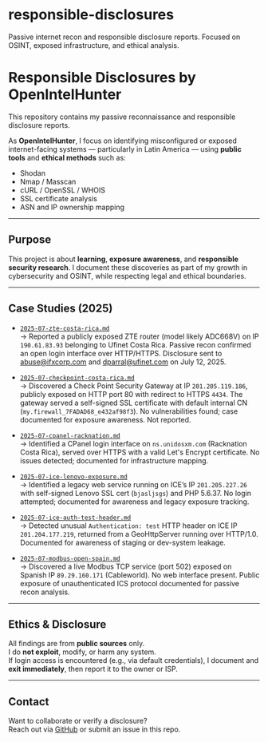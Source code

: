 # responsible-disclosures
Passive internet recon and responsible disclosure reports. Focused on OSINT, exposed infrastructure, and ethical analysis.

# Responsible Disclosures by OpenIntelHunter

This repository contains my passive reconnaissance and responsible disclosure reports.

As **OpenIntelHunter**, I focus on identifying misconfigured or exposed internet-facing systems — particularly in Latin America — using **public tools** and **ethical methods** such as:

- Shodan
- Nmap / Masscan
- cURL / OpenSSL / WHOIS
- SSL certificate analysis
- ASN and IP ownership mapping

---

## Purpose

This project is about **learning**, **exposure awareness**, and **responsible security research**. I document these discoveries as part of my growth in cybersecurity and OSINT, while respecting legal and ethical boundaries.

---

## Case Studies (2025)

- [`2025-07-zte-costa-rica.md`](2025-07-zte-costa-rica.md)  
  → Reported a publicly exposed ZTE router (model likely ADC668V) on IP `190.61.83.93` belonging to Ufinet Costa Rica. Passive recon confirmed an open login interface over HTTP/HTTPS. Disclosure sent to abuse@ifxcorp.com and dparral@ufinet.com on July 12, 2025.

- [`2025-07-checkpoint-costa-rica.md`](2025-07-checkpoint-costa-rica.md)  
  → Discovered a Check Point Security Gateway at IP `201.205.119.186`, publicly exposed on HTTP port 80 with redirect to HTTPS `4434`. The gateway served a self-signed SSL certificate with default internal CN (`my.firewall_7FADAD68_e432af98f3`). No vulnerabilities found; case documented for exposure awareness. Not reported.

- [`2025-07-cpanel-racknation.md`](2025-07-cpanel-racknation.md)  
  → Identified a CPanel login interface on `ns.unidosxm.com` (Racknation Costa Rica), served over HTTPS with a valid Let's Encrypt certificate. No issues detected; documented for infrastructure mapping.

- [`2025-07-ice-lenovo-exposure.md`](2025-07-ice-lenovo-exposure.md)  
  → Identified a legacy web service running on ICE’s IP `201.205.227.26` with self-signed Lenovo SSL cert (`bjasljsgs`) and PHP 5.6.37. No login attempted; documented for awareness and legacy exposure tracking.

- [`2025-07-ice-auth-test-header.md`](2025-07-ice-auth-test-header.md)  
  → Detected unusual `Authentication: test` HTTP header on ICE IP `201.204.177.219`, returned from a GeoHttpServer running over HTTP/1.0. Documented for awareness of staging or dev-system leakage.

- [`2025-07-modbus-open-spain.md`](2025-07-modbus-open-spain.md)  
  → Discovered a live Modbus TCP service (port 502) exposed on Spanish IP `89.29.160.171` (Cableworld). No web interface present. Public exposure of unauthenticated ICS protocol documented for passive recon analysis.





---

## Ethics & Disclosure

All findings are from **public sources** only.  
I do **not exploit**, modify, or harm any system.  
If login access is encountered (e.g., via default credentials), I document and **exit immediately**, then report it to the owner or ISP.

---

## Contact

Want to collaborate or verify a disclosure?  
Reach out via [GitHub](https://github.com/OpenIntelHunter) or submit an issue in this repo.

